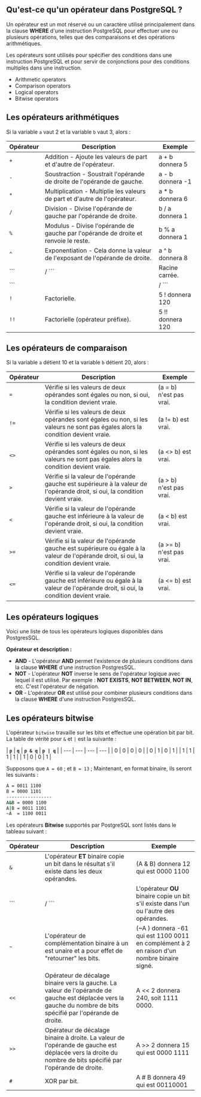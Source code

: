 ## Qu'est-ce qu'un opérateur dans PostgreSQL ?

Un opérateur est un mot réservé ou un caractère utilisé principalement dans la clause **WHERE** d'une instruction PostgreSQL pour effectuer une ou plusieurs opérations, telles que des comparaisons et des opérations arithmétiques.

Les opérateurs sont utilisés pour spécifier des conditions dans une instruction PostgreSQL et pour servir de conjonctions pour des conditions multiples dans une instruction.

- Arithmetic operators
- Comparison operators
- Logical operators
- Bitwise operators

## Les opérateurs arithmétiques

Si la variable ```a``` vaut 2 et la variable ```b``` vaut 3, alors :

| **Opérateur** | **Description** | **Exemple** |
| --- | --- | --- |
| ``` + ``` | Addition - Ajoute les valeurs de part et d'autre de l'opérateur. | a + b  donnera 5 |
| ``` - ``` | Soustraction - Soustrait l'opérande de droite de l'opérande de gauche. | a - b donnera -1 |
| ``` * ``` | Multiplication - Multiplie les valeurs de part et d'autre de l'opérateur. | a * b  donnera 6 |
| ``` / ``` | Division - Divise l'opérande de gauche par l'opérande de droite. | b / a  donnera 1 |
| ``` % ``` | Modulus - Divise l'opérande de gauche par l'opérande de droite et renvoie le reste. | b % a  donnera 1 |
| ``` ^ ``` | Exponentiation - Cela donne la valeur de l'exposant de l'opérande de droite. | a ^ b  donnera 8 |
| ``` |/ ``` | Racine carrée. | |/ 25.0  donnera 5 |
| ``` ||/ ``` | Racine cubique. | ||/ 27.0 donnera 3 |
| ``` ! ``` | Factorielle. | 5 ! donnera 120 |
| ``` !! ``` | Factorielle (opérateur préfixe). | 5 !! donnera 120 |

## Les opérateurs de comparaison

Si la variable ```a``` détient 10 et la variable ```b``` détient 20, alors :

| **Opérateur** | **Description** | **Exemple** |
| --- | --- | --- |
| ``` = ``` | Vérifie si les valeurs de deux opérandes sont égales ou non, si oui, la condition devient vraie. | (a = b) n'est pas vrai. |
| ``` != ``` | Vérifie si les valeurs de deux opérandes sont égales ou non, si les valeurs ne sont pas égales alors la condition devient vraie. | (a != b)  est vrai. |
| ``` <> ``` | Vérifie si les valeurs de deux opérandes sont égales ou non, si les valeurs ne sont pas égales alors la condition devient vraie. | (a <> b)  est vrai. |
| ``` > ``` | Vérifie si la valeur de l'opérande gauche est supérieure à la valeur de l'opérande droit, si oui, la condition devient vraie. | (a > b) n'est pas vrai. |
| ``` < ``` | Vérifie si la valeur de l'opérande gauche est inférieure à la valeur de l'opérande droit, si oui, la condition devient vraie. | (a < b) est vrai. |
| ``` >= ``` | Vérifie si la valeur de l'opérande gauche est supérieure ou égale à la valeur de l'opérande droit, si oui, la condition devient vraie. | (a >= b) n'est pas vrai. |
| ``` <= ``` | Vérifie si la valeur de l'opérande gauche est inférieure ou égale à la valeur de l'opérande droit, si oui, la condition devient vraie. | (a <= b) est vrai. |

## Les opérateurs logiques


Voici une liste de tous les opérateurs logiques disponibles dans PostgresSQL.

**Opérateur et description :**

- **AND** - L'opérateur **AND** permet l'existence de plusieurs conditions dans la clause **WHERE** d'une instruction PostgresSQL.
- **NOT** - L'opérateur **NOT** inverse le sens de l'opérateur logique avec lequel il est utilisé. Par exemple : **NOT EXISTS**, **NOT BETWEEN**, **NOT IN**, etc. C'est l'opérateur de négation.
- **OR** - L'opérateur **OR** est utilisé pour combiner plusieurs conditions dans la clause **WHERE** d'une instruction PostgresSQL.

## Les opérateurs bitwise

L'opérateur ```bitwise``` travaille sur les bits et effectue une opération bit par bit. La table de vérité pour ```&``` et ```|``` est la suivante :

| **```p```** | **```q```** | **```p & q```** | **```p | q```** |
| --- | --- | --- | --- |
| 0 | 0 | 0 | 0 |
| 0 | 1 | 0 | 1 |
| 1 | 1 | 1 | 1 |
| 1 | 0 | 0 | 1 |

Supposons que ```A = 60``` ; et ```B = 13``` ; Maintenant, en format binaire, ils seront les suivants :

```bash
A = 0011 1100
B = 0000 1101
-----------------
A&B = 0000 1100
A|B = 0011 1101
~A  = 1100 0011
```

Les opérateurs **Bitwise** supportés par PostgreSQL sont listés dans le tableau suivant :

| **Opérateur** | **Description** | **Exemple** |
| --- | --- | --- |
| ``` & ``` | L'opérateur **ET** binaire copie un bit dans le résultat s'il existe dans les deux opérandes. | (A & B) donnera 12 qui est 0000 1100 |
| ``` |/ ``` | L'opérateur **OU** binaire copie un bit s'il existe dans l'un ou l'autre des opérandes. | (A | B) donnera 61 qui est 0011 1101 |
| ``` ~ ``` | L'opérateur de complémentation binaire à un est unaire et a pour effet de "retourner" les bits. | (~A ) donnera -61 qui est 1100 0011 en complément à 2 en raison d'un nombre binaire signé. |
| ``` << ``` | Opérateur de décalage binaire vers la gauche. La valeur de l'opérande de gauche est déplacée vers la gauche du nombre de bits spécifié par l'opérande de droite. | A << 2 donnera 240, soit 1111 0000. |
| ``` >> ``` | Opérateur de décalage binaire à droite. La valeur de l'opérande de gauche est déplacée vers la droite du nombre de bits spécifié par l'opérande de droite. | A >> 2 donnera 15 qui est 0000 1111 |
| ``` # ``` | XOR par bit. | A # B donnera 49 qui est 00110001 |
